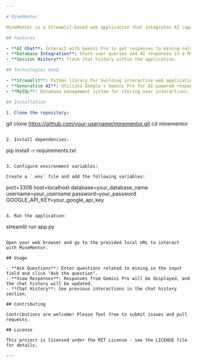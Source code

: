 ```yaml
---

# MineMentor

MineMentor is a Streamlit-based web application that integrates AI capabilities to provide insights and information for the mining industry. It leverages Gemini Pro, a generative AI model, to respond to user queries and stores interactions in a MySQL database for future reference.

## Features

- **AI Chat**: Interact with Gemini Pro to get responses to mining-related questions.
- **Database Integration**: Store user queries and AI responses in a MySQL database.
- **Session History**: Track chat history within the application.

## Technologies Used

- **Streamlit**: Python library for building interactive web applications.
- **Generative AI**: Utilizes Google's Gemini Pro for AI-powered responses.
- **MySQL**: Database management system for storing user interactions.

## Installation

1. Clone the repository:

   ```
   git clone https://github.com/your-username/minementor.git
   cd minementor
   ```

2. Install dependencies:

   ```
   pip install -r requirements.txt
   ```

3. Configure environment variables:

   Create a `.env` file and add the following variables:
   ```
   port=3306
   host=localhost
   database=your_database_name
   username=your_username
   password=your_password
   GOOGLE_API_KEY=your_google_api_key
   ```

4. Run the application:

   ```
   streamlit run app.py
   ```

   Open your web browser and go to the provided local URL to interact with MineMentor.

## Usage

- **Ask Questions**: Enter questions related to mining in the input field and click "Ask the question".
- **View Responses**: Responses from Gemini Pro will be displayed, and the chat history will be updated.
- **Chat History**: See previous interactions in the chat history section.

## Contributing

Contributions are welcome! Please feel free to submit issues and pull requests.

## License

This project is licensed under the MIT License - see the LICENSE file for details.

---
```

